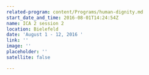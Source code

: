 ```yaml
---
related-program: content/Programs/human-dignity.md
start_date_and_time: 2016-08-01T14:24:54Z
name: ICA 2 session 2
location: Bielefeld
date: 'August 1 - 12, 2016 '
link: ''
image: ''
placeholder: ''
satellite: false

---
```

